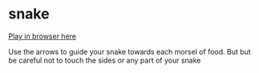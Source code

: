 # snake

<a href="https://cdn.jsdelivr.net/gh/stephenjukes/snake@master/index.html">Play in browser here</a>

Use the arrows to guide your snake towards each morsel of food. But but be careful not to touch the sides or any part of your snake
